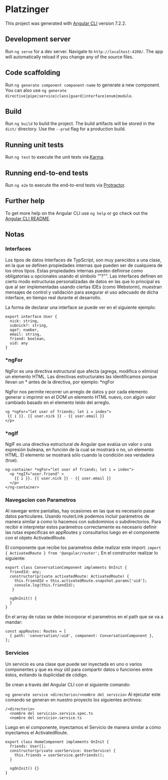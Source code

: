 # Platzinger

This project was generated with [Angular CLI](https://github.com/angular/angular-cli) version 7.2.2.

## Development server

Run `ng serve` for a dev server. Navigate to `http://localhost:4200/`. The app will automatically reload if you change any of the source files.

## Code scaffolding

Run `ng generate component component-name` to generate a new component. You can also use `ng generate directive|pipe|service|class|guard|interface|enum|module`.

## Build

Run `ng build` to build the project. The build artifacts will be stored in the `dist/` directory. Use the `--prod` flag for a production build.

## Running unit tests

Run `ng test` to execute the unit tests via [Karma](https://karma-runner.github.io).

## Running end-to-end tests

Run `ng e2e` to execute the end-to-end tests via [Protractor](http://www.protractortest.org/).

## Further help

To get more help on the Angular CLI use `ng help` or go check out the [Angular CLI README](https://github.com/angular/angular-cli/blob/master/README.md).

## Notas

### Interfaces
Los tipos de datos Interfaces de TypScript, son muy parecidos a una clase, en la que se definen propiedades internas que pueden ser de cualquiera de los otros tipos. Estas propiedades internas pueden definirse como obligatorias u opcionales usando el símbolo “”?"". Las interfaces definen en cierto modo estructuras personalizadas de datos en las que lo principal es que al ser implementadas usando ciertas IDEs (como Webstorm), muestran mensajes de control y validación para asegurar el uso adecuado de dicha interface, en tiempo real durante el desarrollo.

La forma de declarar una interface se puede ver en el siguiente ejemplo:

```
export interface User {
  nick: string,
  subnick?: string,
  age?: number,
  email: string,
  friend: boolean,
  uid: any
}
```

### *ngFor

NgFor es una directiva estructural que afecta (agrega, modifica o elimina) un elemento HTML. Las directivas estructurales las identificamos porque llevan un * antes de la directiva, por ejemplo: *ngFor

NgFor nos permite recorrer un arreglo de datos y por cada elemento generar o imprimir en el DOM un elemento HTML nuevo, con algún valor cambiado basado en el elemento leído del arreglo.

```
<p *ngFor="let user of friends; let i = index">
 {{ i }}. {{ user.nick }} - {{ user.email }}
</p>
```

### *ngIf

NgIF es una directiva estructural de Angular que evalúa un valor o una expresión buleana, en función de la cual se mostrará o no, un elemento HTML. El elemento se mostrará sólo cuando la condición sea verdadera (true).

```
ng-container *ngFor="let user of friends; let i = index">
  <p *ngIf="user.friend" >
    {{ i }}. {{ user.nick }} - {{ user.email }}
  </p>
</ng-container>
```

### Navegacion con Parametros

Al navegar entre pantallas, hay ocasiones en las que es necesario pasar datos particulares. Usando routerLink podemos incluir parámetros de manera similar a como lo hacemos con subdominios o subdirectorios. Para recibir e interpretar estos parámetros correctamente es necesario definir las rutas específicas en appRoutes y consultarlos luego en el componente con el objeto ActivatedRoute.

El componente que recibe los parametros debe realizar este import: `import { ActivatedRoute } from '@angular/router';`
En el constructor realizar lo siguiente:

```
export class ConversationComponent implements OnInit {
  friendId: any;
  constructor(private activatedRoute: ActivatedRoute) {
    this.friendId = this.activatedRoute.snapshot.params['uid'];
    console.log(this.friendId);
   }

  ngOnInit() {
  }
}
```

En el array de rutas se debe incorporar el parametros en el path que se va a mandar:

```
const appRoutes: Routes = [
  { path: 'conversation/:uid', component: ConversationComponent },
];
```

### Servicios

Un servicio es una clase que puede ser inyectada en uno o varios componentes y que es muy útil para compartir datos o funciones entre éstos, evitando la duplicidad de código.

Se crean a través del Angular CLI con el siguiente comando:

`ng generate service <directorio>/<nombre del servicio>`
Al ejecutar este comando se generan en nuestro proyecto los siguientes archivos:
```
/<directorio>
  <nombre del servicio>.service.spec.ts
  <nombre del servicio>.service.ts
```
Luego en el componente, inyectamos el Servicio de manera similar a cómo inyectamos el ActivatedRoute.

```
export class HomeComponent implements OnInit {
  friends: User[];
  constructor(private userService: UserService) { 
    this.friends = userService.getFriends();
  }
  
  ngOnInit() {}
}
```